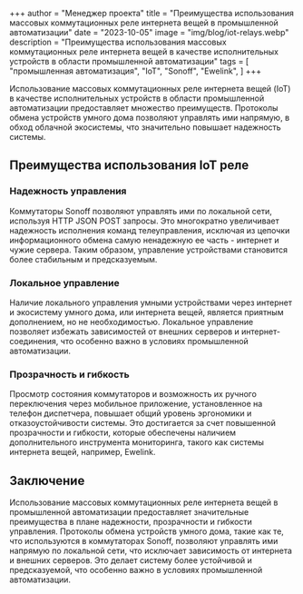 +++
author = "Менеджер проекта"
title = "Преимущества использования массовых коммутационных реле интернета вещей в промышленной автоматизации"
date = "2023-10-05"
image = "img/blog/iot-relays.webp"
description = "Преимущества использования массовых коммутационных реле интернета вещей в качестве исполнительных устройств в области промышленной автоматизации"
tags = [
    "промышленная автоматизация",
    "IoT",
    "Sonoff",
    "Ewelink",
]
+++

Использование массовых коммутационных реле интернета вещей (IoT) в качестве исполнительных устройств в области промышленной автоматизации предоставляет множество преимуществ. Протоколы обмена устройств умного дома позволяют управлять ими напрямую, в обход облачной экосистемы, что значительно повышает надежность системы.

<!--more-->

## Преимущества использования IoT реле

### Надежность управления

Коммутаторы Sonoff позволяют управлять ими по локальной сети, используя HTTP JSON POST запросы. Это многократно увеличивает надежность исполнения команд телеуправления, исключая из цепочки информационного обмена самую ненадежную ее часть - интернет и чужие сервера. Таким образом, управление устройствами становится более стабильным и предсказуемым.

### Локальное управление

Наличие локального управления умными устройствами через интернет и экосистему умного дома, или интернета вещей, является приятным дополнением, но не необходимостью. Локальное управление позволяет избежать зависимостей от внешних серверов и интернет-соединения, что особенно важно в условиях промышленной автоматизации.

### Прозрачность и гибкость

Просмотр состояния коммутаторов и возможность их ручного переключения через мобильное приложение, установленное на телефон диспетчера, повышает общий уровень эргономики и отказоустойчивости системы. Это достигается за счет повышенной прозрачности и гибкости, которые обеспечены наличием дополнительного инструмента мониторинга, такого как системы интернета вещей, например, Ewelink.

## Заключение

Использование массовых коммутационных реле интернета вещей в промышленной автоматизации предоставляет значительные преимущества в плане надежности, прозрачности и гибкости управления. Протоколы обмена устройств умного дома, такие как те, что используются в коммутаторах Sonoff, позволяют управлять ими напрямую по локальной сети, что исключает зависимость от интернета и внешних серверов. Это делает систему более устойчивой и предсказуемой, что особенно важно в условиях промышленной автоматизации.
